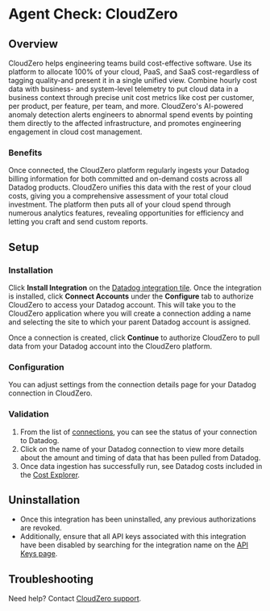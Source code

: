 # Agent Check: CloudZero

## Overview

CloudZero helps engineering teams build cost-effective software. Use its platform to allocate 100% of your cloud, PaaS, and SaaS cost-regardless of tagging quality-and present it in a single unified view. Combine hourly cost data with business- and system-level telemetry to put cloud data in a business context through precise unit cost metrics like cost per customer, per product, per feature, per team, and more. CloudZero's AI-powered anomaly detection alerts engineers to abnormal spend events by pointing them directly to the affected infrastructure, and promotes engineering engagement in cloud cost management.

### Benefits

Once connected, the CloudZero platform regularly ingests your Datadog billing information for both committed and on-demand costs across all Datadog products. CloudZero unifies this data with the rest of your cloud costs, giving you a comprehensive assessment of your total cloud investment. The platform then puts all of your cloud spend through numerous analytics features, revealing opportunities for efficiency and letting you craft and send custom reports.

## Setup

### Installation

Click **Install Integration** on the [Datadog integration tile][2]. Once the integration is installed, click **Connect Accounts** under the **Configure** tab to authorize CloudZero to access your Datadog account. This will take you to the CloudZero application where you will create a connection adding a name and selecting the site to which your parent Datadog account is assigned.

Once a connection is created, click **Continue** to authorize CloudZero to pull data from your Datadog account into the CloudZero platform.

### Configuration

You can adjust settings from the connection details page for your Datadog connection in CloudZero.

### Validation

1. From the list of [connections][3], you can see the status of your connection to Datadog.
2. Click on the name of your Datadog connection to view more details about the amount and timing of data that has been pulled from Datadog.
3. Once data ingestion has successfully run, see Datadog costs included in the [Cost Explorer][4].

## Uninstallation

- Once this integration has been uninstalled, any previous authorizations are revoked.
- Additionally, ensure that all API keys associated with this integration have been disabled by searching for the integration name on the [API Keys page][5].

## Troubleshooting

Need help? Contact [CloudZero support][6].

[1]: https://app.cloudzero.com
[2]: https://app.datadoghq.com/integrations/cloudzero
[3]: https://app.cloudzero.com/organization/connections
[4]: https://app.cloudzero.com/explorer
[5]: https://app.datadoghq.com/organization-settings/api-keys
[6]: mailto:support@cloudzero.com
